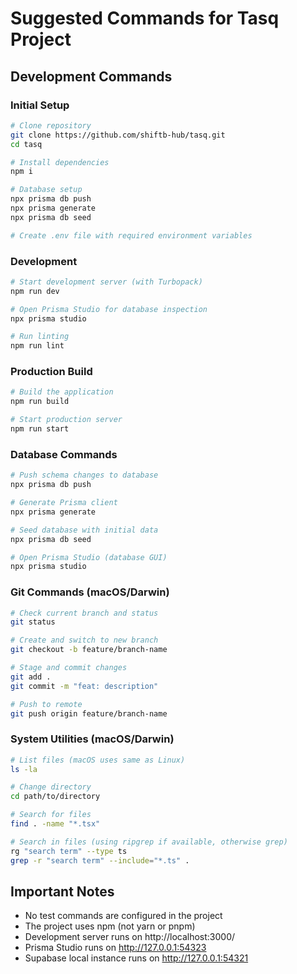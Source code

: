 # Suggested Commands for Tasq Project

## Development Commands

### Initial Setup
```bash
# Clone repository
git clone https://github.com/shiftb-hub/tasq.git
cd tasq

# Install dependencies
npm i

# Database setup
npx prisma db push
npx prisma generate
npx prisma db seed

# Create .env file with required environment variables
```

### Development
```bash
# Start development server (with Turbopack)
npm run dev

# Open Prisma Studio for database inspection
npx prisma studio

# Run linting
npm run lint
```

### Production Build
```bash
# Build the application
npm run build

# Start production server
npm run start
```

### Database Commands
```bash
# Push schema changes to database
npx prisma db push

# Generate Prisma client
npx prisma generate

# Seed database with initial data
npx prisma db seed

# Open Prisma Studio (database GUI)
npx prisma studio
```

### Git Commands (macOS/Darwin)
```bash
# Check current branch and status
git status

# Create and switch to new branch
git checkout -b feature/branch-name

# Stage and commit changes
git add .
git commit -m "feat: description"

# Push to remote
git push origin feature/branch-name
```

### System Utilities (macOS/Darwin)
```bash
# List files (macOS uses same as Linux)
ls -la

# Change directory
cd path/to/directory

# Search for files
find . -name "*.tsx"

# Search in files (using ripgrep if available, otherwise grep)
rg "search term" --type ts
grep -r "search term" --include="*.ts" .
```

## Important Notes
- No test commands are configured in the project
- The project uses npm (not yarn or pnpm)
- Development server runs on http://localhost:3000/
- Prisma Studio runs on http://127.0.0.1:54323
- Supabase local instance runs on http://127.0.0.1:54321